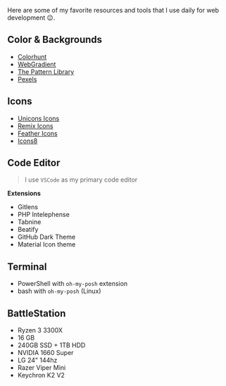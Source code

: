 Here are some of my favorite resources and tools that I use daily for web development 😉.

## <i class="ri-brush-3-fill"></i> Color & Backgrounds

- [Colorhunt](https://colorhunt.co)
- [WebGradient](https://webgradients.com/)
- [The Pattern Library](http://thepatternlibrary.com/)
- [Pexels](https://www.pexels.com/)

## <i class="ri-lightbulb-flash-fill"></i> Icons

- [Unicons Icons](https://iconscout.com/unicons)
- [Remix Icons](https://remixicon.com/)
- [Feather Icons](https://feathericons.com/)
- [Icons8](https://icons8.com/icons/)

## <i class="ri-code-box-fill"></i> Code Editor

> I use `VSCode` as my primary code editor

**Extensions**

- Gitlens
- PHP Intelephense
- Tabnine
- Beatify
- GitHub Dark Theme
- Material Icon theme

## <i class="ri-terminal-box-fill"></i> Terminal

- PowerShell with `oh-my-posh` extension
- bash with `oh-my-posh` (Linux)

## <i class="ri-mac-fill"></i> BattleStation

- Ryzen 3 3300X
- 16 GB
- 240GB SSD + 1TB HDD
- NVIDIA 1660 Super
- LG 24" 144hz
- Razer Viper Mini
- Keychron K2 V2
